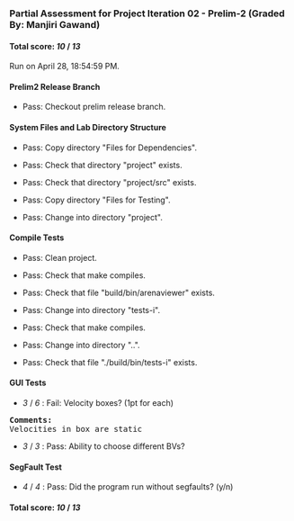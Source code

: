 ### Partial Assessment for Project Iteration 02 - Prelim-2 (Graded By: Manjiri Gawand)

#### Total score: _10_ / _13_

Run on April 28, 18:54:59 PM.


#### Prelim2 Release Branch

+ Pass: Checkout prelim release branch.




#### System Files and Lab Directory Structure

+ Pass: Copy directory "Files for Dependencies".



+ Pass: Check that directory "project" exists.

+ Pass: Check that directory "project/src" exists.

+ Pass: Copy directory "Files for Testing".



+ Pass: Change into directory "project".


#### Compile Tests

+ Pass: Clean project.



+ Pass: Check that make compiles.



+ Pass: Check that file "build/bin/arenaviewer" exists.

+ Pass: Change into directory "tests-i".

+ Pass: Check that make compiles.



+ Pass: Change into directory "..".

+ Pass: Check that file "./build/bin/tests-i" exists.


#### GUI Tests

+  _3_ / _6_ : Fail: Velocity boxes? (1pt for each)
<pre>
<b>Comments: 
</b>Velocities in box are static</b></pre>



+  _3_ / _3_ : Pass: Ability to choose different BVs?




#### SegFault Test

+  _4_ / _4_ : Pass: Did the program run without segfaults? (y/n) 

#### Total score: _10_ / _13_


